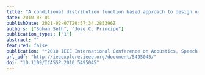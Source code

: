 ```yaml
---
title: "A conditional distribution function based approach to design nonparametric tests of independence and conditional independence"
date: 2010-03-01
publishDate: 2021-02-07T20:57:34.285396Z
authors: ["Sohan Seth", "Jose C. Principe"]
publication_types: ["1"]
abstract: ""
featured: false
publication: "*2010 IEEE International Conference on Acoustics, Speech and Signal Processing*"
url_pdf: "http://ieeexplore.ieee.org/document/5495045/"
doi: "10.1109/ICASSP.2010.5495045"
---
```


